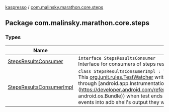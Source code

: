 [kaspresso](../index.md) / [com.malinsky.marathon.core.steps](./index.md)

## Package com.malinsky.marathon.core.steps

### Types

| Name | Summary |
|---|---|
| [StepsResultsConsumer](-steps-results-consumer/index.md) | `interface StepsResultsConsumer`<br>Interface for consumers of steps results information. |
| [StepsResultsConsumerImpl](-steps-results-consumer-impl/index.md) | `class StepsResultsConsumerImpl : TestWatcher, `[`StepsResultsConsumer`](-steps-results-consumer/index.md)<br>This [org.junit.rules.TestWatcher](#) writes information about test steps into adb shell's output through [android.app.Instrumentation.sendStatus](https://developer.android.com/reference/android/app/Instrumentation.html#sendStatus(int, android.os.Bundle)) when test ends with success or failure. When we writes unknown test events into adb shell's output they will be parsed by ddmlib as testMetrics field. |
